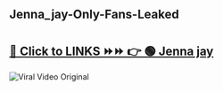 
 ## Jenna_jay-Only-Fans-Leaked

# <h2><a href="https://clipsfans.com/Jenna_jay&ref=git">🔗 Click to LINKS ⏩⏩ 👉 🟢 Jenna jay </a></h2>

<a href="https://clipsfans.com/Jenna_jay&ref=git" rel="nofollow" data-target="animated-image.originalLink"><img src="https://i.ibb.co.com/xMMVF88/686577567.gif" alt="Viral Video Original" style="max-width: 100%; display: inline-block;" data-target="animated-image.originalImage"></a>
